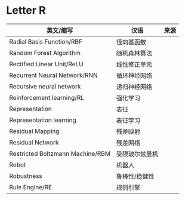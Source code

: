# Letter R

英文/缩写|汉语|来源
---|---|---
Radial Basis Function/RBF|径向基函数|
Random Forest Algorithm|随机森林算法|
Rectified Linear Unit/ReLU|线性修正单元|
Recurrent Neural Network/RNN|循环神经网络|
Recursive neural network|递归神经网络|
Reinforcement learning/RL|强化学习|
Representation|表征|
Representation learning|表征学习|
Residual Mapping|残差映射|
Residual Network|残差网络|
Restricted Boltzmann Machine/RBM|受限玻尔兹曼机|
Robot|机器人|
Robustness|鲁棒性/稳健性|
Rule Engine/RE|规则引擎|
